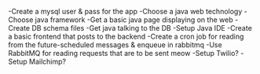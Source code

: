 -Create a mysql user & pass for the app
-Choose a java web technology
-Choose java framework
-Get a basic java page displaying on the web
-Create DB schema files
-Get java talking to the DB
-Setup Java IDE
-Create a basic frontend that posts to the backend
-Create a cron job for reading from the future-scheduled messages & enqueue in rabbitmq
-Use RabbitMQ for reading requests that are to be sent meow
-Setup Twilio? 
-Setup Mailchimp?